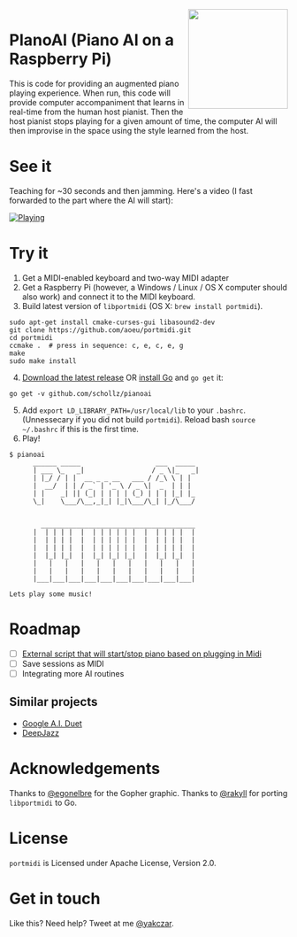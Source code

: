 <img align="right" src="https://rpiai.com/content/images/2017/09/gopher-1.svg" width="180" />

# PIanoAI (Piano AI on a Raspberry Pi)

This is code for providing an augmented piano playing experience. When run, this code will provide computer accompaniment that learns in real-time from the human host pianist. Then the host pianist stops playing for a given amount of time, the computer AI will then improvise in the space using the style learned from the host.

# See it

Teaching for ~30 seconds and then jamming. Here's a video (I fast forwarded to the part where the AI will start):

[![Playing](https://img.youtube.com/vi/bvMW71BJofc/0.jpg)](https://www.youtube.com/watch?v=bvMW71BJofc&t=0m44s)


# Try it

1. Get a MIDI-enabled keyboard and two-way MIDI adapter
2. Get a Raspberry Pi (however, a Windows / Linux / OS X computer should also work) and connect it to the MIDI keyboard.
3. Build latest version of `libportmidi` (OS X: `brew install portmidi`).

```
sudo apt-get install cmake-curses-gui libasound2-dev
git clone https://github.com/aoeu/portmidi.git
cd portmidi
ccmake .  # press in sequence: c, e, c, e, g
make
sudo make install
```

4. [Download the latest release](https://github.com/schollz/pianoai/releases/latest) OR [install Go](https://golang.org/dl/) and `go get` it:

```
go get -v github.com/schollz/pianoai
```

5. Add `export LD_LIBRARY_PATH=/usr/local/lib` to your `.bashrc`. (Unnessecary if you did not build `portmidi`). Reload bash `source ~/.bashrc` if this is the first time.
6. Play!

```
$ pianoai
      ______ _____                   ___  _____
      | ___ \_   _|                 / _ \|_   _|
      | |_/ / | |  __ _ _ __   ___ / /_\ \ | |
      |  __/  | | / _` | '_ \ / _ \|  _  | | |
      | |    _| || (_| | | | | (_) | | | |_| |_
      \_|    \___/\__,_|_| |_|\___/\_| |_/\___/


        _______________________________________
      |  | | | |  |  | | | | | |  |  | | | |  |
      |  | | | |  |  | | | | | |  |  | | | |  |
      |  | | | |  |  | | | | | |  |  | | | |  |
      |  |_| |_|  |  |_| |_| |_|  |  |_| |_|  |
      |   |   |   |   |   |   |   |   |   |   |
      |   |   |   |   |   |   |   |   |   |   |
      |___|___|___|___|___|___|___|___|___|___|

Lets play some music!
```

# Roadmap

- [ ] [External script that will start/stop piano based on plugging in Midi](https://raspberrypi.stackexchange.com/questions/19600/is-there-a-way-to-automatically-activate-a-script-when-a-usb-device-connects?newreg=270fe49c413340daa171e1dfdbf96de9)
- [ ] Save sessions as MIDI
- [ ] Integrating more AI routines

## Similar projects

- [Google A.I. Duet](https://github.com/googlecreativelab/aiexperiments-ai-duet)
- [DeepJazz](https://github.com/jisungk/deepjazz)

# Acknowledgements

Thanks to [@egonelbre](https://github.com/egonelbre) for the Gopher graphic.
Thanks to [@rakyll](https://github.com/rakyll) for porting `libportmidi` to Go.

# License

`portmidi` is Licensed under Apache License, Version 2.0.

# Get in touch
 
Like this? Need help? Tweet at me [@yakczar](https://twitter.com/intent/tweet?text=@yakczar%20).
